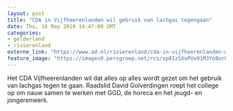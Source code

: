```yaml
---
layout: post
title: "CDA in Vijfheerenlanden wil gebruik van lachgas tegengaan"
date: Thu, 16 May 2019 14:47:00 GMT
categories: 
- gelderland 
- rivierenland 
externe_link: "https://www.ad.nl/rivierenland/cda-in-vijfheerenlanden-wil-gebruik-van-lachgas-tegengaan~a1f8e4a6/"
feature_image: "https://images0.persgroep.net/rcs/vp8IzSXxPUv01M3Yo8orQRMKAKE/diocontent/146628273/_fitwidth/400/?appId=21791a8992982cd8da851550a453bd7f&quality=0.7"
---
```


Het CDA Vijfheerenlanden wil dat alles op alles wordt gezet om het gebruik van lachgas tegen te gaan. Raadslid David Golverdingen roept het college op om nauw samen te werken met GGD, de horeca en het jeugd- en jongerenwerk.
